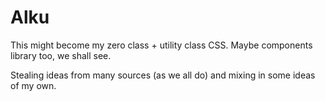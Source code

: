 # Alku

This might become my zero class + utility class CSS. Maybe components library too, we shall see.

Stealing ideas from many sources (as we all do) and mixing in some ideas of my own.
